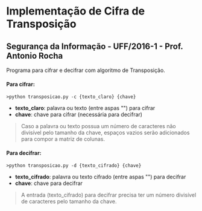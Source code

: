 # Implementação de Cifra de Transposição

## Segurança da Informação - UFF/2016-1 - Prof. Antonio Rocha

Programa para cifrar e decifrar com algoritmo de Transposição.

#### Para cifrar:

`>python transposicao.py -c {texto_claro} {chave}`
* __texto_claro__: palavra ou texto (entre aspas "") para cifrar
* __chave__: chave para cifrar (necessária para decifrar)

> Caso a palavra ou texto possua um número de caracteres não divisível pelo tamanho da chave, espaços vazios serão adicionados para compor a matriz de colunas.

#### Para decifrar:

`>python transposicao.py -d {texto_cifrado} {chave}`
* __texto_cifrado__: palavra ou texto cifrado (entre aspas "") para decifrar
* __chave__: chave para decifrar

> A entrada (texto_cifrado) para decifrar precisa ter um número divisível de caracteres pelo tamanho da chave.
